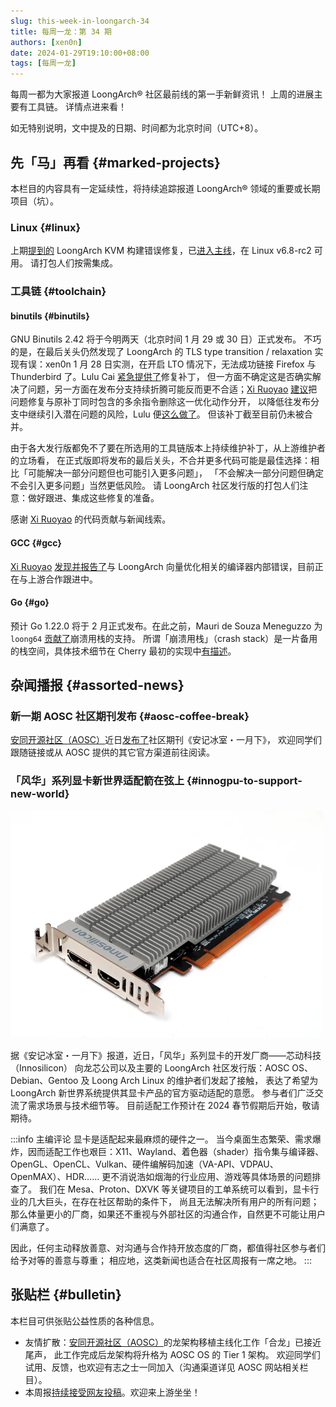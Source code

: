 ```yaml
---
slug: this-week-in-loongarch-34
title: 每周一龙：第 34 期
authors: [xen0n]
date: 2024-01-29T19:10:00+08:00
tags: [每周一龙]
---
```


每周一都为大家报道 LoongArch&reg; 社区最前线的第一手新鲜资讯！
上周的进展主要有工具链。
详情点进来看！

<!-- truncate -->

如无特别说明，文中提及的日期、时间都为北京时间（UTC+8）。

## 先「马」再看 {#marked-projects}

本栏目的内容具有一定延续性，将持续追踪报道 LoongArch&reg; 领域的重要或长期项目（坑）。

### Linux {#linux}

上期[提到的](../2024-01-24-these-weeks-in-loongarch-33.md#linux) LoongArch KVM
构建错误修复，已[进入主线](https://github.com/torvalds/linux/commit/614f362918c782d1cfa4ee50f96072a95eac264e)，在 Linux v6.8-rc2 可用。
请打包人们按需集成。

### 工具链 {#toolchain}

#### binutils {#binutils}

GNU Binutils 2.42 将于今明两天（北京时间 1 月 29 或 30 日）正式发布。
不巧的是，在最后关头仍然发现了 LoongArch 的 TLS type transition / relaxation
实现有误：xen0n 1 月 28 日实测，在开启 LTO 情况下，无法成功链接 Firefox 与 Thunderbird
了。Lulu Cai
[紧急提供了](https://sourceware.org/pipermail/binutils/2024-January/132168.html)修复补丁，
但一方面不确定这是否确实解决了问题，另一方面在发布分支持续折腾可能反而更不合适；[Xi Ruoyao][xry111]
[建议](https://sourceware.org/pipermail/binutils/2024-January/132179.html)把问题修复与原补丁同时包含的多余指令删除这一优化动作分开，
以降低往发布分支中继续引入潜在问题的风险，Lulu 便[这么做了](https://sourceware.org/pipermail/binutils/2024-January/132194.html)。
但该补丁截至目前仍未被合并。

由于各大发行版都免不了要在所选用的工具链版本上持续维护补丁，从上游维护者的立场看，
在正式版即将发布的最后关头，不合并更多代码可能是最佳选择：相比「可能解决一部分问题但也可能引入更多问题」，
「不会解决一部分问题但确定不会引入更多问题」当然更低风险。
请 LoongArch 社区发行版的打包人们注意：做好跟进、集成这些修复的准备。

感谢 [Xi Ruoyao][xry111] 的代码贡献与新闻线索。

[xry111]: https://github.com/xry111

#### GCC {#gcc}

[Xi Ruoyao][xry111] [发现并报告了](https://gcc.gnu.org/PR113622)与 LoongArch
向量优化相关的编译器内部错误，目前正在与上游合作跟进中。

#### Go {#go}

预计 Go 1.22.0 将于 2 月正式发布。在此之前，Mauri de Souza Meneguzzo 为 `loong64`
[贡献了](https://github.com/golang/go/pull/63923)崩溃用栈的支持。
所谓「崩溃用栈」（crash stack）是一片备用的栈空间，具体技术细节在 Cherry 最初的实现中[有描述](https://go.dev/cl/419435)。

## 杂闻播报 {#assorted-news}

### 新一期 AOSC 社区期刊发布 {#aosc-coffee-break}

[安同开源社区（AOSC）][aosc]近日[发布了][coffee-break-20240127]社区期刊《安记冰室・一月下》，
欢迎同学们跟随链接或从 AOSC 提供的其它官方渠道前往阅读。

[coffee-break-20240127]: https://github.com/AOSC-Dev/newsroom/blob/d87000f671ff27f960beaf4e3093bac8179d4c09/coffee-break/20240127/zh_CN.md

### 「风华」系列显卡新世界适配箭在弦上 {#innogpu-to-support-new-world}

[![「风华二号」显卡](./fenghua-2@500px.webp)](./fenghua-2.jpg)

据《安记冰室・一月下》报道，近日，「风华」系列显卡的开发厂商——芯动科技（Innosilicon）
向龙芯公司以及主要的 LoongArch 社区发行版：AOSC OS、Debian、Gentoo 及 Loong Arch Linux
的维护者们发起了接触，
表达了希望为 LoongArch 新世界系统提供其显卡产品的官方驱动适配的意愿。
参与者们广泛交流了需求场景与技术细节等。
目前适配工作预计在 2024 春节假期后开始，敬请期待。

:::info 主编评论
显卡是适配起来最麻烦的硬件之一。
当今桌面生态繁荣、需求爆炸，因而适配工作也艰巨：X11、Wayland、着色器（shader）指令集与编译器、OpenGL、OpenCL、Vulkan、硬件编解码加速（VA-API、VDPAU、OpenMAX）、HDR……
更不消说浩如烟海的行业应用、游戏等具体场景的问题排查了。
我们在 Mesa、Proton、DXVK 等关键项目的工单系统可以看到，显卡行业的几大巨头，在存在社区帮助的条件下，
尚且无法解决所有用户的所有问题；
那么体量更小的厂商，如果还不重视与外部社区的沟通合作，自然更不可能让用户们满意了。

因此，任何主动释放善意、对沟通与合作持开放态度的厂商，都值得社区参与者们给予对等的善意与尊重；
相应地，这类新闻也适合在社区周报有一席之地。
:::

## 张贴栏 {#bulletin}

本栏目可供张贴公益性质的各种信息。

* 友情扩散：[安同开源社区（AOSC）][aosc]的龙架构移植主线化工作「合龙」已接近尾声，
  此工作完成后龙架构将升格为 AOSC OS 的 Tier 1 架构。
  欢迎同学们试用、反馈，也欢迎有志之士一同加入（沟通渠道详见 AOSC 网站相关栏目）。
* 本周报[持续接受网友投稿][call-for-submissions]。欢迎来上游坐坐！

[aosc]: https://aosc.io
[call-for-submissions]: https://github.com/loongson-community/areweloongyet/issues/16
